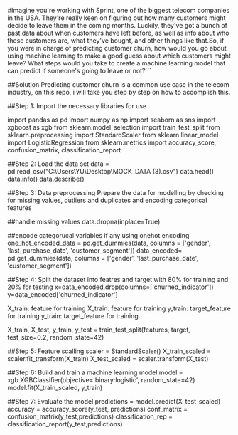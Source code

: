 #Imagine you're working with Sprint, one of the biggest telecom companies in the USA. They're really keen on figuring out how many customers might decide to leave them in the coming months. Luckily, they've got a bunch of past data about when customers have left before, as well as info about who these customers are, what they've bought, and other things like that.So, if you were in charge of predicting customer churn, how would you go about using machine learning to make a good guess about which customers might leave? What steps would you take to create a machine learning model that can predict if someone's going to leave or not?```

##Solution
Predicting customer churn is a common use case in the telecom industry, on this repo, i will take you step by step on how to accomplish this.

##Step 1: Import the necessary libraries for use

import pandas as pd
import numpy as np
import seaborn as sns
import xgboost as xgb
from sklearn.model_selection import train_test_split
from sklearn.preprocessing import StandardScaler
from sklearn.linear_model import LogisticRegression
from sklearn.metrics import accuracy_score, confusion_matrix, classification_report

##Step 2: Load the data set
data = pd.read_csv("C:\Users\YU\Desktop\MOCK_DATA (3).csv")
data.head()
data.info()
data.describe()

##Step 3: Data preprocessing
Prepare the data for modelling by checking for missing values, outliers and duplicates and encoding categorical features

##handle missing values
data.dropna(inplace=True)

##encode categorucal variables if any using onehot encoding
one_hot_encoded_data = pd.get_dummies(data, columns = ['gender', 'last_purchase_date', 'customer_segment'])
data_encoded= pd.get_dummies(data, columns = ['gender', 'last_purchase_date', 'customer_segment'])

##Step 4: Split the dataset into featres and target with 80% for training and 20% for testing
x=data_encoded.drop(columns=['churned_indicator'])
y=data_encoded['churned_indicator']

X_train: feature for training
X_train: feature for training
y_train: target_feature for training
y_train: target_feature for training

X_train, X_test, y_train, y_test = train_test_split(features, target, test_size=0.2, random_state=42)

##Step 5: Feature scalling
scaler = StandardScaler()
X_train_scaled = scaler.fit_transform(X_train)
X_test_scaled = scaler.transform(X_test)

##Step 6:  Build and train a machine learning model
model = xgb.XGBClassifier(objective='binary:logistic', random_state=42)
model.fit(X_train_scaled, y_train)

##Step 7: Evaluate the model
predictions = model.predict(X_test_scaled)
accuracy = accuracy_score(y_test, predictions)
conf_matrix = confusion_matrix(y_test,predictions)
classification_rep = classification_report(y_test,predictions)



